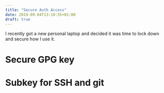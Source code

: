 ```yaml
---
title: "Secure Auth Access"
date: 2019-09-04T13:10:55+01:00
draft: true
---
```


I recently got a new personal laptop and decided it was time to lock down and secure how I use it.

# Secure GPG key


# Subkey for SSH and git